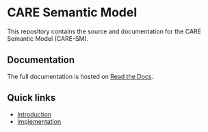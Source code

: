 # CARE Semantic Model

This repository contains the source and documentation for the CARE Semantic Model (CARE-SM).

## Documentation

The full documentation is hosted on [Read the Docs](https://care-sm.readthedocs.io/en/latest/i). 

## Quick links

- [Introduction](docs/introduction.md)
- [Implementation](docs/implementation.md)